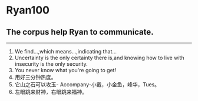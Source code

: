 # Ryan100

## The corpus help Ryan to communicate.

---

1. We find...,which means...,indicating that...
2. Uncertainty is the only certainty there is,and knowing how to live with insecurity is the only security.
3. You never know what you're going to get!
4. 用好三分钟热度。
5. 它山之石可以攻玉- Accompany-小戴，小金鱼，峰华，Tues。
6. 左眼跳来财神，右眼跳来福神。
